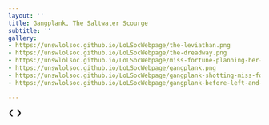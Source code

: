 ```yaml
---
layout: ''
title: Gangplank, The Saltwater Scourge
subtitle: ''
gallery:
- https://unswlolsoc.github.io/LoLSocWebpage/the-leviathan.png
- https://unswlolsoc.github.io/LoLSocWebpage/the-dreadway.png
- https://unswlolsoc.github.io/LoLSocWebpage/miss-fortune-planning-her-revenge-on-gangplank.png
- https://unswlolsoc.github.io/LoLSocWebpage/gangplank.png
- https://unswlolsoc.github.io/LoLSocWebpage/gangplank-shotting-miss-fortune-and-her-parents.jpg
- https://unswlolsoc.github.io/LoLSocWebpage/gangplank-before-left-and-after-right-being-shot-by-miss-fortune.jfif

---
```


<html>
<head>
<meta name="viewport" content="width=device-width, initial-scale=1">
<style>

* {box-sizing: border-box}
  body {font-family: Verdana, sans-serif; margin:0}
  .mySlides {display: none}
  img {vertical-align: middle;}

/* Slideshow container */
.slideshow-container {
max-width: 1000px;
position: relative;
margin: auto;
}

/* Next & previous buttons */
.prev, .next {
cursor: pointer;
position: absolute;
top: 50%;
width: auto;
padding: 16px;
margin-top: -22px;
color: white;
font-weight: bold;
font-size: 18px;
transition: 0.6s ease;
border-radius: 0 3px 3px 0;
user-select: none;
}

/* Position the "next button" to the right */
.next {
right: 0;
border-radius: 3px 0 0 3px;
}

/* On hover, add a black background color with a little bit see-through */
.prev:hover, .next:hover {
background-color: rgba(0,0,0,0.8);
}

/* Caption text */
.text {
color: #f2f2f2;
font-size: 15px;
padding: 8px 12px;
position: absolute;
bottom: 8px;
width: 100%;
text-align: center;
}

/* Number text (1/3 etc) */
.numbertext {
color: #f2f2f2;
font-size: 12px;
padding: 8px 12px;
position: absolute;
top: 0;
}

/* The dots/bullets/indicators */
.dot {
cursor: pointer;
height: 15px;
width: 15px;
margin: 0 2px;
background-color: #bbb;
border-radius: 50%;
display: inline-block;
transition: background-color 0.6s ease;
}

.active, .dot:hover {
background-color: #717171;
}

/* Fading animation */
.fade {
\-webkit-animation-name: fade;
\-webkit-animation-duration: 1.5s;
animation-name: fade;
animation-duration: 1.5s;
}

@-webkit-keyframes fade {
from {opacity: .4}
to {opacity: 1}
}

@keyframes fade {
from {opacity: .4}
to {opacity: 1}
}

/* On smaller screens, decrease text size */
@media only screen and (max-width: 300px) {
.prev, .next,.text {font-size: 11px}
}
</style>
</head>
<body>

<div class="slideshow-container">

<div class="mySlides fade">
<div class="numbertext">1 / 3</div>
<img src="img_nature_wide.jpg" style="width:100%">
<div class="text">Caption Text</div>
</div>

<div class="mySlides fade">
<div class="numbertext">2 / 3</div>
<img src="gangplank_and_his_jagged_Hooks.jpg" style="width:100%">
<div class="text">Caption Two</div>
</div>

<div class="mySlides fade">
<div class="numbertext">3 / 3</div>
<img src="img_mountains_wide.jpg" style="width:100%">
<div class="text">Caption Three</div>
</div>

<a class="prev" onclick="plusSlides(-1)">❮</a>
<a class="next" onclick="plusSlides(1)">❯</a>

</div>
<br>

<div style="text-align:center">
<span class="dot" onclick="currentSlide(1)"></span>
<span class="dot" onclick="currentSlide(2)"></span>
<span class="dot" onclick="currentSlide(3)"></span>
</div>

<script>
var slideIndex = 1;
showSlides(slideIndex);

function plusSlides(n) {
showSlides(slideIndex += n);
}

function currentSlide(n) {
showSlides(slideIndex = n);
}

function showSlides(n) {
var i;
var slides = document.getElementsByClassName("mySlides");
var dots = document.getElementsByClassName("dot");
if (n > slides.length) {slideIndex = 1}  
if (n < 1) {slideIndex = slides.length}
for (i = 0; i < slides.length; i++) {
slides\[i\].style.display = "none";  
}
for (i = 0; i < dots.length; i++) {
dots\[i\].className = dots\[i\].className.replace(" active", "");
}
slides\[slideIndex-1\].style.display = "block";  
dots\[slideIndex-1\].className += " active";
}
</script>

</body>
</html>